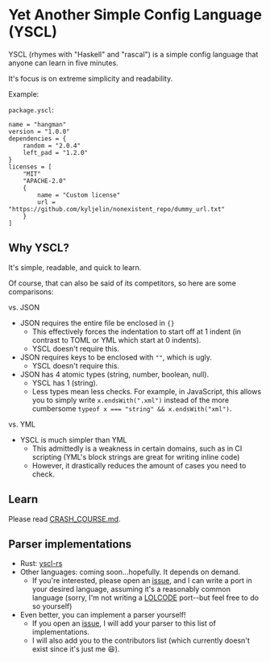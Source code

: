 # Yet Another Simple Config Language (YSCL)

YSCL (rhymes with "Haskell" and "rascal") is a simple config language that anyone can learn in five minutes.

It's focus is on extreme simplicity and readability.

Example:

`package.yscl`:

```yscl
name = "hangman"
version = "1.0.0"
dependencies = {
    random = "2.0.4"
    left_pad = "1.2.0"
}
licenses = [
    "MIT"
    "APACHE-2.0"
    {
        name = "Custom license"
        url = "https://github.com/kyljelin/nonexistent_repo/dummy_url.txt"
    }
]
```

## Why YSCL?

It's simple, readable, and quick to learn.

Of course, that can also be said of its competitors, so here are some comparisons:

vs. JSON

- JSON requires the entire file be enclosed in `{}`
  - This effectively forces the indentation to start off at 1
    indent (in contrast to TOML or YML which start at 0 indents).
  - YSCL doesn't require this.
- JSON requires keys to be enclosed with `""`, which is ugly.
  - YSCL doesn't require this.
- JSON has 4 atomic types (string, number, boolean, null).
  - YSCL has 1 (string).
  - Less types mean less checks. For example, in JavaScript, this allows you to simply write `x.endsWith(".xml")` instead of the more cumbersome `typeof x === "string" && x.endsWith("xml")`.

vs. YML

- YSCL is much simpler than YML
  - This admittedly is a weakness in certain domains, such as in CI
    scripting (YML's block strings are great for writing inline code)
  - However, it drastically reduces the amount of cases you need to check.

## Learn

Please read [CRASH_COURSE.md](./learn/CRASH_COURSE.md).

## Parser implementations

- Rust: [yscl-rs](https://crates.io/crates/yscl)
- Other languages: coming soon...hopefully. It depends on demand.
  - If you're interested, please open an [issue](https://github.com/kylejlin/yscl/issues/new), and I can write a port in your desired language, assuming it's a reasonably common language (sorry, I'm not writing a [LOLCODE](https://en.wikipedia.org/wiki/LOLCODE) port--but feel free to do so yourself)
- Even better, you can implement a parser yourself!
  - If you open an [issue](https://github.com/kylejlin/yscl/issues/new),
    I will add your parser to this list of implementations.
  - I will also add you to the contributors list (which currently doesn't exist since it's just me 😆).
